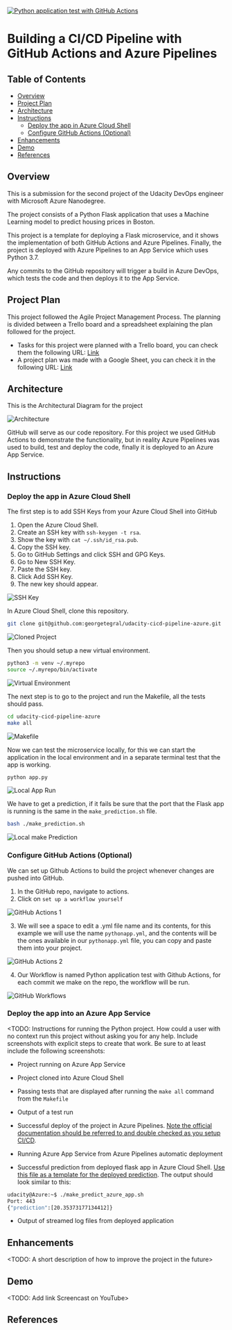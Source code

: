 [![Python application test with GitHub Actions](https://GitHub.com/georgetegral/udacity-cicd-pipeline-azure/actions/workflows/pythonapp.yml/badge.svg)](https://GitHub.com/georgetegral/udacity-cicd-pipeline-azure/actions/workflows/pythonapp.yml)

# Building a CI/CD Pipeline with GitHub Actions and Azure Pipelines

## Table of Contents
* [Overview](#Overview)
* [Project Plan](#Project-Plan)
* [Architecture](#Architecture)
* [Instructions](#Instructions)
    * [Deploy the app in Azure Cloud Shell](#Deploy-the-app-in-Azure-Cloud-Shell)
    * [Configure GitHub Actions (Optional)](#Configure-GitHub-Actions-(Optional))
* [Enhancements](#Enhancements)
* [Demo](#Demo)
* [References](#References)

## Overview

This is a submission for the second project of the Udacity DevOps engineer with Microsoft Azure Nanodegree.

The project consists of a Python Flask application that uses a Machine Learning model to predict housing prices in Boston.

This project is a template for deploying a Flask microservice, and it shows the implementation of both GitHub Actions and Azure Pipelines. Finally, the project is deployed with Azure Pipelines to an App Service which uses Python 3.7.

Any commits to the GitHub repository will trigger a build in Azure DevOps, which tests the code and then deploys it to the App Service.

## Project Plan
This project followed the Agile Project Management Process. The planning is divided between a Trello board and a spreadsheet explaining the plan followed for the project.

* Tasks for this project were planned with a Trello board, you can check them the following URL: [Link](https://trello.com/b/tc06w54F/udacity-ci-cd-pipelines-azure)
* A project plan was made with a Google Sheet, you can check it in the following URL: [Link](https://docs.google.com/spreadsheets/d/1e66Pa2Z3KnZdFRo2v-h5joDtRpxOj-HCT_1vKzOCET8/edit?usp=sharing)

## Architecture
This is the Architectural Diagram for the project

![Architecture](images/architecture.png)

GitHub will serve as our code repository. For this project we used GitHub Actions to demonstrate the functionality, but in reality Azure Pipelines was used to build, test and deploy the code, finally it is deployed to an Azure App Service.

## Instructions

### Deploy the app in Azure Cloud Shell

The first step is to add SSH Keys from your Azure Cloud Shell into GitHub

1. Open the Azure Cloud Shell.
2. Create an SSH key with ```ssh-keygen -t rsa```.
3. Show the key with ```cat ~/.ssh/id_rsa.pub```.
4. Copy the SSH key.
5. Go to GitHub Settings and click SSH and GPG Keys.
6. Go to New SSH Key.
7. Paste the SSH key.
8. Click Add SSH Key.
9. The new key should appear.

![SSH Key](images/ssh-key.png)

In Azure Cloud Shell, clone this repository.

```Bash
git clone git@github.com:georgetegral/udacity-cicd-pipeline-azure.git
```

![Cloned Project](images/project-cloned-azure-cloud-shell.png)

Then you should setup a new virtual environment.

```Bash
python3 -m venv ~/.myrepo
source ~/.myrepo/bin/activate
```
![Virtual Environment](images/virtual-environment.png)

The next step is to go to the project and run the Makefile, all the tests should pass.

```Bash
cd udacity-cicd-pipeline-azure
make all
```

![Makefile](images/makefile-test.png)

Now we can test the microservice locally, for this we can start the application in the local environment and in a separate terminal test that the app is working.

```Bash
python app.py
```

![Local App Run](images/local-app-run.png)

We have to get a prediction, if it fails be sure that the port that the Flask app is running is the same in the ```make_prediction.sh``` file.

```Bash
bash ./make_prediction.sh
```

![Local make Prediction](images/local-make-prediction.png)

### Configure GitHub Actions (Optional)
We can set up Github Actions to build the project whenever changes are pushed into GitHub.
1. In the GitHub repo, navigate to actions.
2. Click on ```set up a workflow yourself```

![GitHub Actions 1](images/github-actions-1.png)

3. We will see a space to edit a .yml file name and its contents, for this example we will use the name ```pythonapp.yml```, and the contents will be the ones available in our ```pythonapp.yml``` file, you can copy and paste them into your project.

![GitHub Actions 2](images/github-actions-2.png)

4. Our Workflow is named Python application test with Github Actions, for each commit we make on the repo, the workflow will be run.

![GitHub Workflows](images/github-workflows.png)

### Deploy the app into an Azure App Service



<TODO:  Instructions for running the Python project.  How could a user with no context run this project without asking you for any help.  Include screenshots with explicit steps to create that work. Be sure to at least include the following screenshots:

* Project running on Azure App Service

* Project cloned into Azure Cloud Shell

* Passing tests that are displayed after running the `make all` command from the `Makefile`

* Output of a test run

* Successful deploy of the project in Azure Pipelines.  [Note the official documentation should be referred to and double checked as you setup CI/CD](https://docs.microsoft.com/en-us/azure/devops/pipelines/ecosystems/python-webapp?view=azure-devops).

* Running Azure App Service from Azure Pipelines automatic deployment

* Successful prediction from deployed flask app in Azure Cloud Shell.  [Use this file as a template for the deployed prediction](https://GitHub.com/udacity/nd082-Azure-Cloud-DevOps-Starter-Code/blob/master/C2-AgileDevelopmentwithAzure/project/starter_files/flask-sklearn/make_predict_azure_app.sh).
The output should look similar to this:

```bash
udacity@Azure:~$ ./make_predict_azure_app.sh
Port: 443
{"prediction":[20.35373177134412]}
```

* Output of streamed log files from deployed application

> 

## Enhancements

<TODO: A short description of how to improve the project in the future>

## Demo 

<TODO: Add link Screencast on YouTube>


## References
